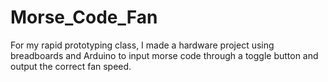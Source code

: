 # Morse_Code_Fan
For my rapid prototyping class, I made a hardware project using breadboards and Arduino to input morse code through a toggle button and output the correct fan speed.
